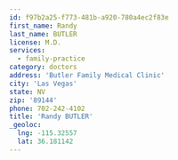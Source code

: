 ```yaml
---
id: f97b2a25-f773-481b-a920-780a4ec2f83e
first_name: Randy
last_name: BUTLER
license: M.D.
services:
  - family-practice
category: doctors
address: 'Butler Family Medical Clinic'
city: 'Las Vegas'
state: NV
zip: '89144'
phone: 702-242-4102
title: 'Randy BUTLER'
_geoloc:
  lng: -115.32557
  lat: 36.181142
---
```

